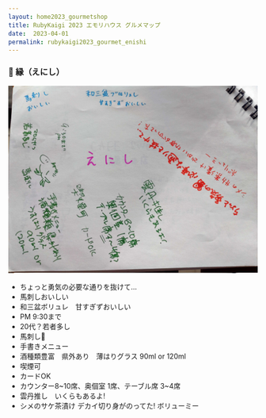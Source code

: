 ```yaml
---
layout: home2023_gourmetshop
title: RubyKaigi 2023 エモリハウス グルメマップ
date:  2023-04-01
permalink: rubykaigi2023_gourmet_enishi
---
```

<div class="container">
  <h3 id="enishi">🍶 縁（えにし）</h3>
  <div class="row">
    <div class="col-6">
      <img src="/assets/images/rubykaigi2023_gourmetmap/enishi.jpg" class="hand-write">
    </div>
    <div class="col-6">
      <ul>
		<li>ちょっと勇気の必要な通りを抜けて...</li>
		<li>馬刺しおいしい</li>
		<li>和三盆ボリュレ　甘すぎずおいしい</li>
		<li>PM 9:30まで</li>
		<li>20代？若者多し</li>
		<li>馬刺し🐎</li>
		<li>手書きメニュー</li>
		<li>酒種類豊富　県外あり　薄はりグラス 90ml or 120ml</li>
		<li>喫煙可</li>
		<li>カードOK</li>
		<li>カウンター8~10席、奥個室 1席、テーブル席 3~4席</li>
		<li>雲丹推し　いくらもあるよ!</li>
		<li>シメのサケ茶漬け デカイ切り身がのってた! ボリューミー</li>
      </ul>
    </div>
  </div>
</div>
